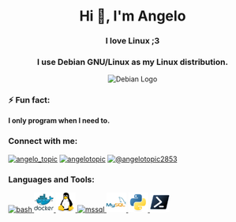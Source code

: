 <h1 align="center">Hi 👋, I'm Angelo</h1>
<h3 align="center">I love Linux ;3</h3>
<h3 align="center">I use Debian GNU/Linux as my Linux distribution.</h3>

<p align="center">
  <img src="https://www.vectorlogo.zone/logos/debian/debian-icon.svg" alt="Debian Logo" width="50" height="50"/>
</p>

<h3 align="left">⚡ Fun fact:</h3>

  **I only program when I need to.**


<h3 align="left">Connect with me:</h3>
<p align="left">
<a href="https://twitter.com/angelo_topic" target="blank"><img align="center" src="https://raw.githubusercontent.com/rahuldkjain/github-profile-readme-generator/master/src/images/icons/Social/twitter.svg" alt="angelo_topic" height="30" width="40" /></a>
<a href="https://instagram.com/angelotopic" target="blank"><img align="center" src="https://raw.githubusercontent.com/rahuldkjain/github-profile-readme-generator/master/src/images/icons/Social/instagram.svg" alt="angelotopic" height="30" width="40" /></a>
<a href="https://www.youtube.com/@angelotopic2853" target="blank"><img align="center" src="https://raw.githubusercontent.com/rahuldkjain/github-profile-readme-generator/master/src/images/icons/Social/youtube.svg" alt="@angelotopic2853" height="30" width="40" /></a>
</p>

<h3 align="left">Languages and Tools:</h3>
<p align="left"> 
  <a href="https://www.gnu.org/software/bash/" target="_blank" rel="noreferrer"> 
    <img src="https://www.vectorlogo.zone/logos/gnu_bash/gnu_bash-icon.svg" alt="bash" width="40" height="40"/> 
  </a> 
  <a href="https://www.docker.com/" target="_blank" rel="noreferrer"> 
    <img src="https://raw.githubusercontent.com/devicons/devicon/master/icons/docker/docker-original-wordmark.svg" alt="docker" width="40" height="40"/> 
  </a> 
  <a href="https://www.linux.org/" target="_blank" rel="noreferrer"> 
    <img src="https://raw.githubusercontent.com/devicons/devicon/master/icons/linux/linux-original.svg" alt="linux" width="40" height="40"/> 
  </a> 
  <a href="https://www.microsoft.com/en-us/sql-server" target="_blank" rel="noreferrer"> 
    <img src="https://www.svgrepo.com/show/303229/microsoft-sql-server-logo.svg" alt="mssql" width="40" height="40"/> 
  </a> 
  <a href="https://www.mysql.com/" target="_blank" rel="noreferrer"> 
    <img src="https://raw.githubusercontent.com/devicons/devicon/master/icons/mysql/mysql-original-wordmark.svg" alt="mysql" width="40" height="40"/> 
  </a> 
  <a href="https://www.python.org" target="_blank" rel="noreferrer"> 
    <img src="https://raw.githubusercontent.com/devicons/devicon/master/icons/python/python-original.svg" alt="python" width="40" height="40"/> 
  </a> 
  <a href="https://docs.microsoft.com/en-us/powershell/" target="_blank" rel="noreferrer"> 
    <img src="https://raw.githubusercontent.com/devicons/devicon/master/icons/powershell/powershell-original.svg" alt="powershell" width="40" height="40"/> 
  </a> 
</p>



